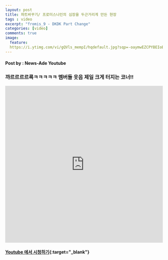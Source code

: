 ```yaml
---
layout: post
title: 파트바꾸기/ 프로미스나인의 심장을 두근거리게 만든 현장 
tags : video
excerpt: "fromis_9 - DKDK Part Change"
categories: [video]
comments: true
image:
  feature:
  https://i.ytimg.com/vi/gQVls_mempI/hqdefault.jpg?sqp=-oaymwEZCPYBEIoBSFXyq4qpAwsIARUAAIhCGAFwAQ==&rs=AOn4CLDV6l2dgv_WWF7lrg-qJmwzkcDhkg
---
```

#### Post by : News-Ade Youtube
### 꺄르르르르륵ㅋㅋㅋㅋㅋ 멤버들 웃음 제일 크게 터지는 코너!!

<iframe width="100%" height="500" src="https://www.youtube.com/embed/gQVls_mempI?rel=0" frameborder="0" allow="autoplay; encrypted-media" allowfullscreen></iframe>

#### [Youtube 에서 시청하기](https://www.youtube.com/watch?v=gQVls_mempI){:target="_blank"}
